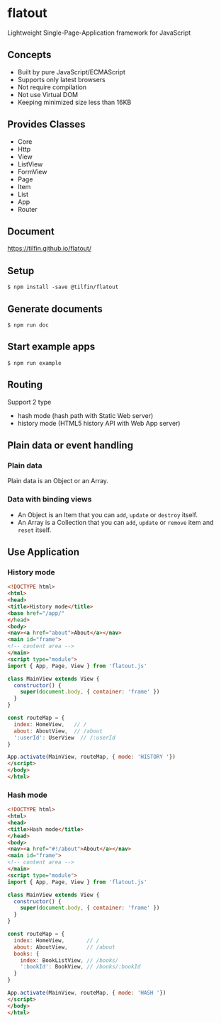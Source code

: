 # flatout

Lightweight Single-Page-Application framework for JavaScript

## Concepts

- Built by pure JavaScript/ECMAScript
- Supports only latest browsers
- Not require compilation
- Not use Virtual DOM
- Keeping minimized size less than 16KB

## Provides Classes

- Core
- Http
- View
- ListView
- FormView
- Page
- Item
- List
- App
- Router

## Document

https://tilfin.github.io/flatout/

## Setup

```
$ npm install -save @tilfin/flatout
```

## Generate documents

```
$ npm run doc
```

## Start example apps

```
$ npm run example
```

## Routing

Support 2 type

* hash mode (hash path with Static Web server)
* history mode (HTML5 history API with Web App server)

## Plain data or event handling

### Plain data
Plain data is an Object or an Array.

### Data with binding views

* An Object is an Item that you can `add`, `update` or `destroy` itself.
* An Array is a Collection that you can `add`, `update` or `remove` item and `reset` itself.

## Use Application

### History mode

```html
<!DOCTYPE html>
<html>
<head>
<title>History mode</title>
<base href="/app/"
</head>
<body>
<nav><a href="about">About</a></nav>
<main id="frame">
<!-- content area -->
</main>
<script type="module">
import { App, Page, View } from 'flatout.js'

class MainView extends View {
  constructor() {
    super(document.body, { container: 'frame' })
  }
}

const routeMap = {
  index: HomeView,   // /
  about: AboutView,  // /about
  ':userId': UserView  // /:userId
}

App.activate(MainView, routeMap, { mode: 'HISTORY '})
</script>
</body>
</html>
```

### Hash mode

```html
<!DOCTYPE html>
<html>
<head>
<title>Hash mode</title>
</head>
<body>
<nav><a href="#!/about">About</a></nav>
<main id="frame">
<!-- content area -->
</main>
<script type="module">
import { App, Page, View } from 'flatout.js'

class MainView extends View {
  constructor() {
    super(document.body, { container: 'frame' })
  }
}

const routeMap = {
  index: HomeView,       // /
  about: AboutView,      // /about
  books: {
    index: BookListView, // /books/
    ':bookId': BookView, // /books/:bookId
  }
}

App.activate(MainView, routeMap, { mode: 'HASH '})
</script>
</body>
</html>
```
